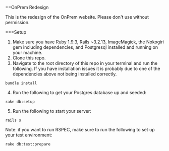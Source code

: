 ==OnPrem Redesign

This is the redesign of the OnPrem website. Please don't use without permission.

===Setup

1. Make sure you have Ruby 1.9.3, Rails ~3.2.13, ImageMagick, the Nokogiri gem including dependencies, and Postgresql installed and running on your machine.
2. Clone this repo.
3. Navigate to the root directory of this repo in your terminal and run the following. If you have installation issues it is probably due to one of the dependencies above not being installed correctly.
```
bundle install
```
4. Run the following to get your Postgres database up and seeded:
```
rake db:setup
```
5. Run the following to start your server:
```
rails s
```

Note: if you want to run RSPEC, make sure to run the following to set up your test environment:
```
rake db:test:prepare
```
